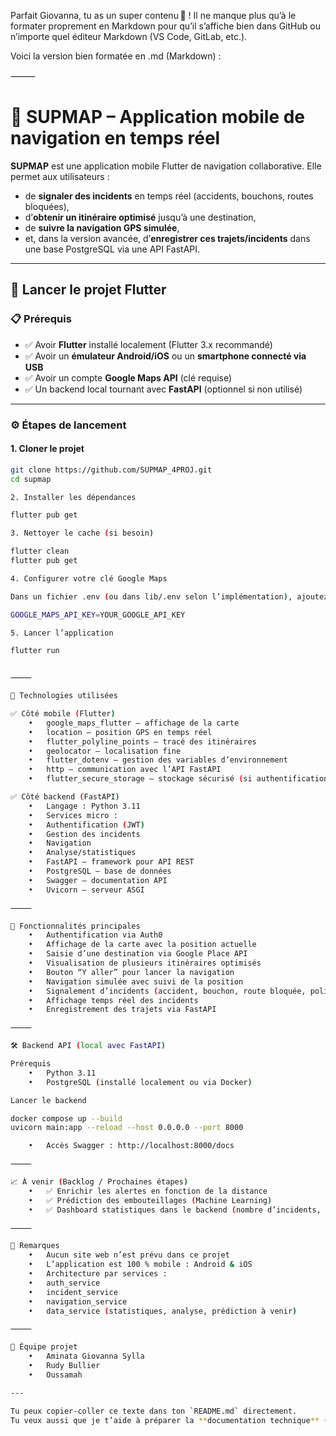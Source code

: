 Parfait Giovanna, tu as un super contenu 👏 ! Il ne manque plus qu’à le formater proprement en Markdown pour qu’il s’affiche bien dans GitHub ou n’importe quel éditeur Markdown (VS Code, GitLab, etc.).

Voici la version bien formatée en .md (Markdown) :

⸻


# 📱 SUPMAP – Application mobile de navigation en temps réel

**SUPMAP** est une application mobile Flutter de navigation collaborative. Elle permet aux utilisateurs :

- de **signaler des incidents** en temps réel (accidents, bouchons, routes bloquées),
- d’**obtenir un itinéraire optimisé** jusqu’à une destination,
- de **suivre la navigation GPS simulée**,
- et, dans la version avancée, d’**enregistrer ces trajets/incidents** dans une base PostgreSQL via une API FastAPI.

---

## 🚀 Lancer le projet Flutter

### 📋 Prérequis

- ✅ Avoir **Flutter** installé localement (Flutter 3.x recommandé)
- ✅ Avoir un **émulateur Android/iOS** ou un **smartphone connecté via USB**
- ✅ Avoir un compte **Google Maps API** (clé requise)
- ✅ Un backend local tournant avec **FastAPI** (optionnel si non utilisé)

---

### ⚙️ Étapes de lancement

#### 1. Cloner le projet

```bash
git clone https://github.com/SUPMAP_4PROJ.git
cd supmap

2. Installer les dépendances

flutter pub get

3. Nettoyer le cache (si besoin)

flutter clean
flutter pub get

4. Configurer votre clé Google Maps

Dans un fichier .env (ou dans lib/.env selon l’implémentation), ajoutez :

GOOGLE_MAPS_API_KEY=YOUR_GOOGLE_API_KEY

5. Lancer l’application

flutter run


⸻

🔧 Technologies utilisées

✅ Côté mobile (Flutter)
	•	google_maps_flutter – affichage de la carte
	•	location – position GPS en temps réel
	•	flutter_polyline_points – tracé des itinéraires
	•	geolocator – localisation fine
	•	flutter_dotenv – gestion des variables d’environnement
	•	http – communication avec l’API FastAPI
	•	flutter_secure_storage – stockage sécurisé (si authentification)

✅ Côté backend (FastAPI)
	•	Langage : Python 3.11
	•	Services micro :
	•	Authentification (JWT)
	•	Gestion des incidents
	•	Navigation
	•	Analyse/statistiques
	•	FastAPI – framework pour API REST
	•	PostgreSQL – base de données
	•	Swagger – documentation API
	•	Uvicorn – serveur ASGI

⸻

🧪 Fonctionnalités principales
	•	Authentification via Auth0
	•	Affichage de la carte avec la position actuelle
	•	Saisie d’une destination via Google Place API
	•	Visualisation de plusieurs itinéraires optimisés
	•	Bouton “Y aller” pour lancer la navigation
	•	Navigation simulée avec suivi de la position
	•	Signalement d’incidents (accident, bouchon, route bloquée, policier, etc.)
	•	Affichage temps réel des incidents
	•	Enregistrement des trajets via FastAPI

⸻

🛠️ Backend API (local avec FastAPI)

Prérequis
	•	Python 3.11
	•	PostgreSQL (installé localement ou via Docker)

Lancer le backend

docker compose up --build
uvicorn main:app --reload --host 0.0.0.0 --port 8000

	•	Accès Swagger : http://localhost:8000/docs

⸻

📈 À venir (Backlog / Prochaines étapes)
	•	✅ Enrichir les alertes en fonction de la distance
	•	✅ Prédiction des embouteillages (Machine Learning)
	•	✅ Dashboard statistiques dans le backend (nombre d’incidents, zones à risques…)

⸻

📌 Remarques
	•	Aucun site web n’est prévu dans ce projet
	•	L’application est 100 % mobile : Android & iOS
	•	Architecture par services :
	•	auth_service
	•	incident_service
	•	navigation_service
	•	data_service (statistiques, analyse, prédiction à venir)

⸻

👥 Équipe projet
	•	Aminata Giovanna Sylla
	•	Rudy Bullier
	•	Oussamah

---

Tu peux copier-coller ce texte dans ton `README.md` directement.  
Tu veux aussi que je t’aide à préparer la **documentation technique** (par exemple : `lib/`, `services/`, `models/`, etc.) pour que ton dépôt soit complet ?
